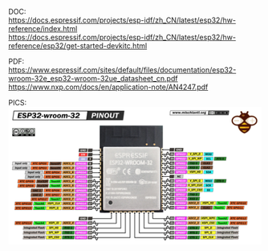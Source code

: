 DOC:  
https://docs.espressif.com/projects/esp-idf/zh_CN/latest/esp32/hw-reference/index.html  
https://docs.espressif.com/projects/esp-idf/zh_CN/latest/esp32/hw-reference/esp32/get-started-devkitc.html  

PDF:  
https://www.espressif.com/sites/default/files/documentation/esp32-wroom-32e_esp32-wroom-32ue_datasheet_cn.pdf  
https://www.nxp.com/docs/en/application-note/AN4247.pdf  

PICS:
![](/Note/ESP32-wroom-32-pinout-mischianti-high-resolution.png)  
